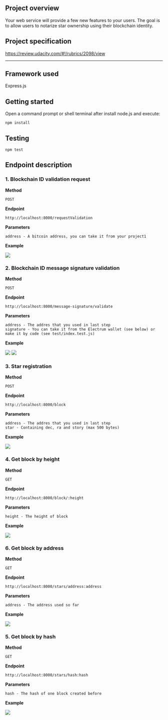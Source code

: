 ## Project overview

Your web service will provide a few new features to your users. The goal is to allow users to notarize star ownership using their blockchain identity.

## Project specification 

https://review.udacity.com/#!/rubrics/2098/view

---

## Framework used

Express.js

## Getting started

Open a command prompt or shell terminal after install node.js and execute:

```
npm install
```

## Testing

```
npm test
```

## Endpoint description

### 1. Blockchain ID validation request

**Method**

```
POST
```

**Endpoint**

```
http://localhost:8000/requestValidation
```

**Parameters**

```
address - A bitcoin address, you can take it from your project1
```

**Example**

<img src="https://albumizr.com/ia/7a90997f6373e50814c81795fac9883c.jpg">

### 2. Blockchain ID message signature validation

**Method**

```
POST
```

**Endpoint**

```
http://localhost:8000/message-signature/validate
```

**Parameters**

```
address - The addres that you used in last step
signature - You can take it from the Electrum wallet (see below) or make it by code (see test/index.test.js)
```

**Example**

<img src="https://albumizr.com/ia/e68f0fded8e9013405ad534876307329.jpg">
<img src="https://albumizr.com/ia/5354bdcc4c6c930cdce60aa583833252.jpg">

### 3. Star registration

**Method**

```
POST
```

**Endpoint**

```
http://localhost:8000/block
```

**Parameters**

```
address - The addres that you used in last step
star - Containing dec, ra and story (max 500 bytes)
```

**Example**

<img src="https://albumizr.com/ia/33a9881b58354aafeee40a1cc5177f40.jpg">

### 4. Get block by height

**Method**

```
GET
```

**Endpoint**

```
http://localhost:8000/block/:height
```

**Parameters**

```
height - The height of block
```

**Example**

<img src="https://albumizr.com/ia/f9f60c3e3ccaea83067312a94de2fb15.jpg">

### 6. Get block by address

**Method**

```
GET
```

**Endpoint**

```
http://localhost:8000/stars/address:address
```

**Parameters**

```
address - The address used so far
```

**Example**

<img src="https://albumizr.com/ia/93618509ebccd55a0186050decdec961.jpg">

### 5. Get block by hash

**Method**

```
GET
```

**Endpoint**

```
http://localhost:8000/stars/hash:hash
```

**Parameters**

```
hash - The hash of one block created before
```

**Example**

<img src="https://albumizr.com/ia/f4c59f431b1d75e54b5b0acb034a9a75.jpg">